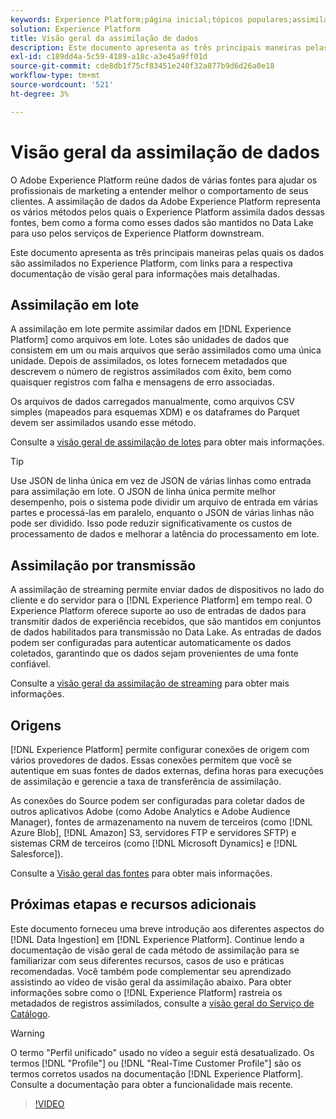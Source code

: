 ```yaml
---
keywords: Experience Platform;página inicial;tópicos populares;assimilação de dados;local de dados;Local de dados;Gerenciamento de dados;gerenciamento de dados;Linhagem;linhagem;lote;Lote;dados assimilados
solution: Experience Platform
title: Visão geral da assimilação de dados
description: Este documento apresenta as três principais maneiras pelas quais os dados são assimilados na Platform, com links para a respectiva documentação de visão geral para informações mais detalhadas.
exl-id: c189dd4a-5c59-4189-a18c-a3e45a9ff01d
source-git-commit: cde8db1f75cf83451e240f32a877b9d6d26a0e18
workflow-type: tm+mt
source-wordcount: '521'
ht-degree: 3%

---
```


# Visão geral da assimilação de dados

O Adobe Experience Platform reúne dados de várias fontes para ajudar os profissionais de marketing a entender melhor o comportamento de seus clientes. A assimilação de dados da Adobe Experience Platform representa os vários métodos pelos quais o Experience Platform assimila dados dessas fontes, bem como a forma como esses dados são mantidos no Data Lake para uso pelos serviços de Experience Platform downstream.

Este documento apresenta as três principais maneiras pelas quais os dados são assimilados no Experience Platform, com links para a respectiva documentação de visão geral para informações mais detalhadas.

## Assimilação em lote

A assimilação em lote permite assimilar dados em [!DNL Experience Platform] como arquivos em lote. Lotes são unidades de dados que consistem em um ou mais arquivos que serão assimilados como uma única unidade. Depois de assimilados, os lotes fornecem metadados que descrevem o número de registros assimilados com êxito, bem como quaisquer registros com falha e mensagens de erro associadas.

Os arquivos de dados carregados manualmente, como arquivos CSV simples (mapeados para esquemas XDM) e os dataframes do Parquet devem ser assimilados usando esse método.

Consulte a [visão geral de assimilação de lotes](./batch-ingestion/overview.md) para obter mais informações.

>[!TIP]
>
>Use JSON de linha única em vez de JSON de várias linhas como entrada para assimilação em lote. O JSON de linha única permite melhor desempenho, pois o sistema pode dividir um arquivo de entrada em várias partes e processá-las em paralelo, enquanto o JSON de várias linhas não pode ser dividido. Isso pode reduzir significativamente os custos de processamento de dados e melhorar a latência do processamento em lote.

## Assimilação por transmissão

A assimilação de streaming permite enviar dados de dispositivos no lado do cliente e do servidor para o [!DNL Experience Platform] em tempo real. O Experience Platform oferece suporte ao uso de entradas de dados para transmitir dados de experiência recebidos, que são mantidos em conjuntos de dados habilitados para transmissão no Data Lake. As entradas de dados podem ser configuradas para autenticar automaticamente os dados coletados, garantindo que os dados sejam provenientes de uma fonte confiável.

Consulte a [visão geral da assimilação de streaming](./streaming-ingestion/overview.md) para obter mais informações.

## Origens

[!DNL Experience Platform] permite configurar conexões de origem com vários provedores de dados. Essas conexões permitem que você se autentique em suas fontes de dados externas, defina horas para execuções de assimilação e gerencie a taxa de transferência de assimilação.

As conexões do Source podem ser configuradas para coletar dados de outros aplicativos Adobe (como Adobe Analytics e Adobe Audience Manager), fontes de armazenamento na nuvem de terceiros (como [!DNL Azure Blob], [!DNL Amazon] S3, servidores FTP e servidores SFTP) e sistemas CRM de terceiros (como [!DNL Microsoft Dynamics] e [!DNL Salesforce]).

Consulte a [Visão geral das fontes](../sources/home.md) para obter mais informações.

## Próximas etapas e recursos adicionais

Este documento forneceu uma breve introdução aos diferentes aspectos do [!DNL Data Ingestion] em [!DNL Experience Platform]. Continue lendo a documentação de visão geral de cada método de assimilação para se familiarizar com seus diferentes recursos, casos de uso e práticas recomendadas. Você também pode complementar seu aprendizado assistindo ao vídeo de visão geral da assimilação abaixo. Para obter informações sobre como o [!DNL Experience Platform] rastreia os metadados de registros assimilados, consulte a [visão geral do Serviço de Catálogo](../catalog/home.md).

>[!WARNING]
>
>O termo &quot;Perfil unificado&quot; usado no vídeo a seguir está desatualizado. Os termos [!DNL "Profile"] ou [!DNL "Real-Time Customer Profile"] são os termos corretos usados na documentação [!DNL Experience Platform]. Consulte a documentação para obter a funcionalidade mais recente.

>[!VIDEO](https://video.tv.adobe.com/v/27106?quality=12&learn=on)
